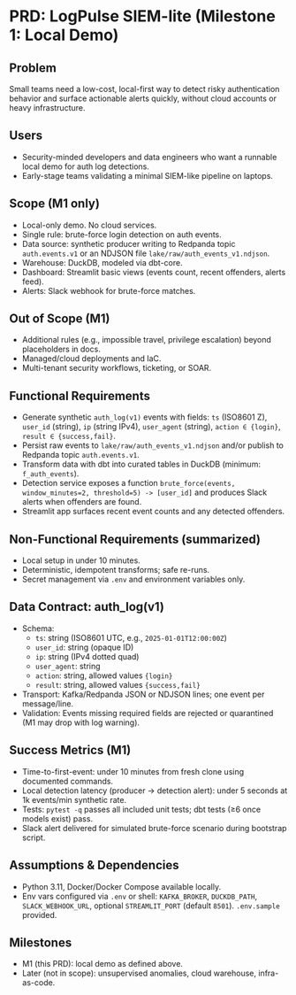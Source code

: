 # PRD: LogPulse SIEM-lite (Milestone 1: Local Demo)

## Problem
Small teams need a low-cost, local-first way to detect risky authentication behavior and surface actionable alerts quickly, without cloud accounts or heavy infrastructure.

## Users
- Security-minded developers and data engineers who want a runnable local demo for auth log detections.
- Early-stage teams validating a minimal SIEM-like pipeline on laptops.

## Scope (M1 only)
- Local-only demo. No cloud services.
- Single rule: brute-force login detection on auth events.
- Data source: synthetic producer writing to Redpanda topic `auth.events.v1` or an NDJSON file `lake/raw/auth_events_v1.ndjson`.
- Warehouse: DuckDB, modeled via dbt-core.
- Dashboard: Streamlit basic views (events count, recent offenders, alerts feed).
- Alerts: Slack webhook for brute-force matches.

## Out of Scope (M1)
- Additional rules (e.g., impossible travel, privilege escalation) beyond placeholders in docs.
- Managed/cloud deployments and IaC.
- Multi-tenant security workflows, ticketing, or SOAR.

## Functional Requirements
- Generate synthetic `auth_log(v1)` events with fields: `ts` (ISO8601 Z), `user_id` (string), `ip` (string IPv4), `user_agent` (string), `action ∈ {login}`, `result ∈ {success,fail}`.
- Persist raw events to `lake/raw/auth_events_v1.ndjson` and/or publish to Redpanda topic `auth.events.v1`.
- Transform data with dbt into curated tables in DuckDB (minimum: `f_auth_events`).
- Detection service exposes a function `brute_force(events, window_minutes=2, threshold=5) -> [user_id]` and produces Slack alerts when offenders are found.
- Streamlit app surfaces recent event counts and any detected offenders.

## Non-Functional Requirements (summarized)
- Local setup in under 10 minutes.
- Deterministic, idempotent transforms; safe re-runs.
- Secret management via `.env` and environment variables only.

## Data Contract: auth_log(v1)
- Schema:
  - `ts`: string (ISO8601 UTC, e.g., `2025-01-01T12:00:00Z`)
  - `user_id`: string (opaque ID)
  - `ip`: string (IPv4 dotted quad)
  - `user_agent`: string
  - `action`: string, allowed values `{login}`
  - `result`: string, allowed values `{success,fail}`
- Transport: Kafka/Redpanda JSON or NDJSON lines; one event per message/line.
- Validation: Events missing required fields are rejected or quarantined (M1 may drop with log warning).

## Success Metrics (M1)
- Time-to-first-event: under 10 minutes from fresh clone using documented commands.
- Local detection latency (producer → detection alert): under 5 seconds at 1k events/min synthetic rate.
- Tests: `pytest -q` passes all included unit tests; dbt tests (≥6 once models exist) pass.
- Slack alert delivered for simulated brute-force scenario during bootstrap script.

## Assumptions & Dependencies
- Python 3.11, Docker/Docker Compose available locally.
- Env vars configured via `.env` or shell: `KAFKA_BROKER`, `DUCKDB_PATH`, `SLACK_WEBHOOK_URL`, optional `STREAMLIT_PORT` (default `8501`). `.env.sample` provided.

## Milestones
- M1 (this PRD): local demo as defined above.
- Later (not in scope): unsupervised anomalies, cloud warehouse, infra-as-code.
